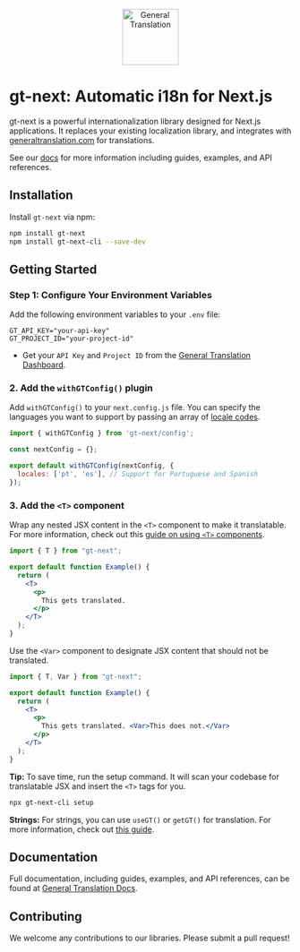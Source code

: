 <p align="center">
  <a href="https://generaltranslation.com" target="_blank">
    <img src="https://generaltranslation.com/gt-logo-light.svg" alt="General Translation" width="100" height="100">
  </a>
</p>

# gt-next: Automatic i18n for Next.js

gt-next is a powerful internationalization library designed for Next.js applications. It replaces your existing localization library, and integrates with [generaltranslation.com](https://generaltranslation.com) for translations.

See our [docs](https://generaltranslation.com/docs) for more information including guides, examples, and API references.

## Installation

Install `gt-next` via npm:

```bash
npm install gt-next
npm install gt-next-cli --save-dev
```
## Getting Started

### Step 1: Configure Your Environment Variables

Add the following environment variables to your `.env` file:

```
GT_API_KEY="your-api-key"
GT_PROJECT_ID="your-project-id"
```

- Get your `API Key` and `Project ID` from the [General Translation Dashboard](https://generaltranslation.com).

### 2. Add the `withGTConfig()` plugin

Add `withGTConfig()` to your `next.config.js` file.
You can specify the languages you want to support by passing an array of [locale codes](https://generaltranslation.com/docs/reference/supported-locales).

```js
import { withGTConfig } from 'gt-next/config';

const nextConfig = {};

export default withGTConfig(nextConfig, {
  locales: ['pt', 'es'], // Support for Portuguese and Spanish
});
```

### 3. Add the `<T>` component

Wrap any nested JSX content in the `<T>` component to make it translatable.
For more information, check out this [guide on using `<T>` components](https://generaltranslation.com/docs/next/reference/t-reference).

```jsx
import { T } from "gt-next";

export default function Example() {
  return (
    <T>
      <p>
        This gets translated.
      </p>
    </T>
  );
}
```

Use the `<Var>` component to designate JSX content that should not be translated.

```jsx
import { T, Var } from "gt-next";

export default function Example() {
  return (
    <T>
      <p>
        This gets translated. <Var>This does not.</Var>
      </p>
    </T>
  );
}
```

**Tip:**
To save time, run the setup command.
It will scan your codebase for translatable JSX and insert the `<T>` tags for you.

```bash
npx gt-next-cli setup
```

**Strings:**
For strings, you can use `useGT()` or `getGT()` for translation.
For more information, check out [this guide](https://generaltranslation.com/docs/next/tutorials/translating-strings).

## Documentation

Full documentation, including guides, examples, and API references, can be found at [General Translation Docs](generaltranslation.com/docs).

## Contributing

We welcome any contributions to our libraries. Please submit a pull request!
